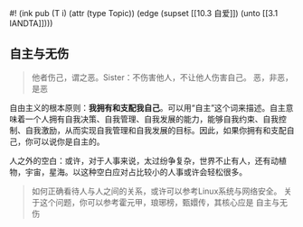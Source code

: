 #! (ink pub (T i) (attr (type Topic)) (edge (supset [[10.3 自爱]]) (unto [[3.1 IANDTA]])))

## 自主与无伤


> 他者伤己，谓之恶。Sister：不伤害他人，不让他人伤害自己。
> 恶，非恶，是恶


自由主义的根本原则：**我拥有和支配我自己**。可以用“自主”这个词来描述。自主意味着一个人拥有自我决策、自我管理、自我发展的能力，能够自我约束、自我控制、自我激励，从而实现自我管理和自我发展的目标。因此，如果你拥有和支配自己，你可以说你是自主的。

人之外的空白：或许，对于人事来说，太过纷争复杂，世界不止有人，还有动植物，宇宙，星海。以这种空白应对占比较小的人事或许会轻松很多。

> 如何正确看待人与人之间的关系，或许可以参考Linux系统与网络安全。
> 关于这个问题，你可以参考霍元甲，琅琊榜，甄嬛传，其核心应是 自主与无伤
